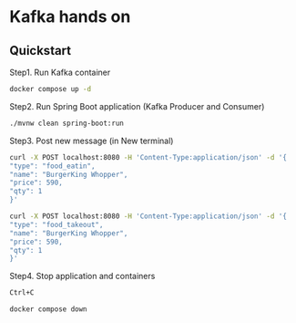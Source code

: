 Kafka hands on
================================================================================


Quickstart
--------------------------------------------------------------------------------

Step1. Run Kafka container

```bash
docker compose up -d
```

Step2. Run Spring Boot application (Kafka Producer and Consumer)

```bash
./mvnw clean spring-boot:run
```

Step3. Post new message (in New terminal)

```bash
curl -X POST localhost:8080 -H 'Content-Type:application/json' -d '{
"type": "food_eatin",  
"name": "BurgerKing Whopper",
"price": 590,
"qty": 1
}'
```

```bash
curl -X POST localhost:8080 -H 'Content-Type:application/json' -d '{
"type": "food_takeout",  
"name": "BurgerKing Whopper",
"price": 590,
"qty": 1
}'
```

Step4. Stop application and containers

```bash
Ctrl+C
```

```bash
docker compose down
```
